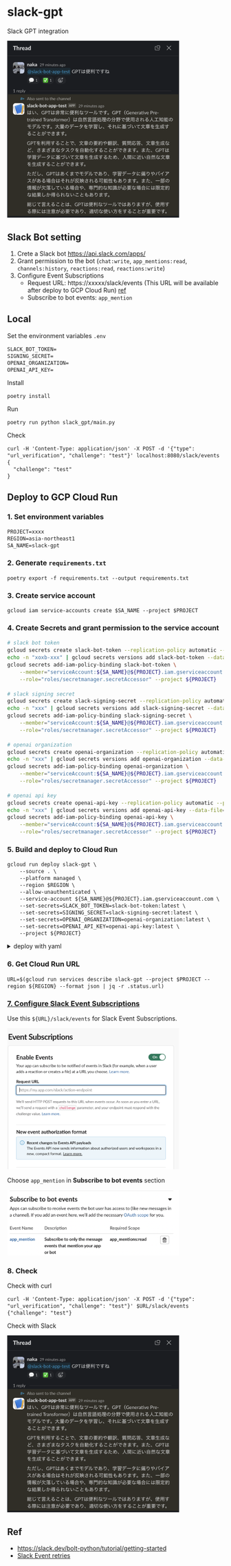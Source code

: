 # slack-gpt

Slack GPT integration

<img src="docs/slack.png" width="400">

## Slack Bot setting

1. Crete a Slack bot https://api.slack.com/apps/
1. Grant permission to the bot (`chat:write`, `app_mentions:read`, `channels:history`, `reactions:read`, `reactions:write`)
1. Configure Event Subscriptions
    - Request URL: https://xxxxx/slack/events (This URL will be available after deploy to GCP Cloud Run) [ref](https://api.slack.com/events/url_verification)
    - Subscribe to bot events: `app_mention`

## Local

Set the environment variables `.env`

```
SLACK_BOT_TOKEN=
SIGNING_SECRET=
OPENAI_ORGANIZATION=
OPENAI_API_KEY=
```

Install

```
poetry install
```

Run

```
poetry run python slack_gpt/main.py
```

Check

```
curl -H 'Content-Type: application/json' -X POST -d '{"type": "url_verification", "challenge": "test"}' localhost:8080/slack/events
{
  "challenge": "test"
}
```

## Deploy to GCP Cloud Run

### 1. Set environment variables

```
PROJECT=xxxx
REGION=asia-northeast1
SA_NAME=slack-gpt
```

### 2. Generate `requirements.txt`

```
poetry export -f requirements.txt --output requirements.txt
```

### 3. Create service account

```
gcloud iam service-accounts create $SA_NAME --project $PROJECT
```

### 4. Create Secrets and grant permission to the service account

```bash
# slack bot token
gcloud secrets create slack-bot-token --replication-policy automatic --project $PROJECT
echo -n "xoxb-xxx" | gcloud secrets versions add slack-bot-token --data-file=- --project $PROJECT
gcloud secrets add-iam-policy-binding slack-bot-token \
    --member="serviceAccount:${SA_NAME}@${PROJECT}.iam.gserviceaccount.com" \
    --role="roles/secretmanager.secretAccessor" --project ${PROJECT}

# slack signing secret
gcloud secrets create slack-signing-secret --replication-policy automatic --project $PROJECT
echo -n "xxx" | gcloud secrets versions add slack-signing-secret --data-file=- --project $PROJECT
gcloud secrets add-iam-policy-binding slack-signing-secret \
    --member="serviceAccount:${SA_NAME}@${PROJECT}.iam.gserviceaccount.com" \
    --role="roles/secretmanager.secretAccessor" --project ${PROJECT}

# openai organization
gcloud secrets create openai-organization --replication-policy automatic --project $PROJECT
echo -n "xxx" | gcloud secrets versions add openai-organization --data-file=- --project $PROJECT
gcloud secrets add-iam-policy-binding openai-organization \
    --member="serviceAccount:${SA_NAME}@${PROJECT}.iam.gserviceaccount.com" \
    --role="roles/secretmanager.secretAccessor" --project ${PROJECT}

# openai api key
gcloud secrets create openai-api-key --replication-policy automatic --project $PROJECT
echo -n "xxx" | gcloud secrets versions add openai-api-key --data-file=- --project $PROJECT
gcloud secrets add-iam-policy-binding openai-api-key \
    --member="serviceAccount:${SA_NAME}@${PROJECT}.iam.gserviceaccount.com" \
    --role="roles/secretmanager.secretAccessor" --project ${PROJECT}
```

### 5. Build and deploy to Cloud Run

```
gcloud run deploy slack-gpt \
    --source . \
    --platform managed \
    --region $REGION \
    --allow-unauthenticated \
    --service-account ${SA_NAME}@${PROJECT}.iam.gserviceaccount.com \
    --set-secrets=SLACK_BOT_TOKEN=slack-bot-token:latest \
    --set-secrets=SIGNING_SECRET=slack-signing-secret:latest \
    --set-secrets=OPENAI_ORGANIZATION=openai-organization:latest \
    --set-secrets=OPENAI_API_KEY=openai-api-key:latest \
    --project ${PROJECT}
```

<details><summary>deploy with yaml</summary>

```
gcloud builds submit . --pack "image=$REGION-docker.pkg.dev/$PROJECT/cloud-run-source-deploy/slack-gpt:$(date '+%Y%m%d%H%M%S')" --project ${PROJECT}
```

Get yaml

```
gcloud run services describe slack-gpt --format export --project $PROJECT --region $REGION > service.yaml
```

Deploy with yaml

```
gcloud run services replace service.yaml --project $PROJECT --region $REGION
```

</details>

### 6. Get Cloud Run URL

```
URL=$(gcloud run services describe slack-gpt --project $PROJECT --region ${REGION} --format json | jq -r .status.url)
```

### [7. Configure Slack Event Subscriptions](https://api.slack.com/apis/connections/events-api)

Use this `${URL}/slack/events` for Slack Event Subscriptions.

<img src="docs/slack-event-subscriptions-config.png" width="400">

Choose `app_mention` in **Subscribe to bot events** section

<img src="docs/slack-event-subscriptions-bot-events.png" width="400">

### 8. Check

Check with curl

```
curl -H 'Content-Type: application/json' -X POST -d '{"type": "url_verification", "challenge": "test"}' $URL/slack/events
{"challenge": "test"}
```

Check with Slack

<img src="docs/slack.png" width="400">

## Ref

- https://slack.dev/bolt-python/tutorial/getting-started
- [Slack Event retries](https://api.slack.com/apis/connections/events-api#retries)

